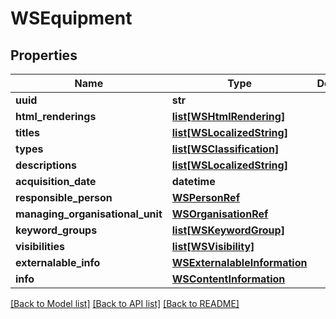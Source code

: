 # WSEquipment

## Properties
Name | Type | Description | Notes
------------ | ------------- | ------------- | -------------
**uuid** | **str** |  | [optional] 
**html_renderings** | [**list[WSHtmlRendering]**](WSHtmlRendering.md) |  | [optional] 
**titles** | [**list[WSLocalizedString]**](WSLocalizedString.md) |  | [optional] 
**types** | [**list[WSClassification]**](WSClassification.md) |  | [optional] 
**descriptions** | [**list[WSLocalizedString]**](WSLocalizedString.md) |  | [optional] 
**acquisition_date** | **datetime** |  | [optional] 
**responsible_person** | [**WSPersonRef**](WSPersonRef.md) |  | [optional] 
**managing_organisational_unit** | [**WSOrganisationRef**](WSOrganisationRef.md) |  | [optional] 
**keyword_groups** | [**list[WSKeywordGroup]**](WSKeywordGroup.md) |  | [optional] 
**visibilities** | [**list[WSVisibility]**](WSVisibility.md) |  | [optional] 
**externalable_info** | [**WSExternalableInformation**](WSExternalableInformation.md) |  | [optional] 
**info** | [**WSContentInformation**](WSContentInformation.md) |  | [optional] 

[[Back to Model list]](../README.md#documentation-for-models) [[Back to API list]](../README.md#documentation-for-api-endpoints) [[Back to README]](../README.md)


